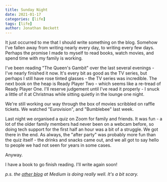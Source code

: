 ```yaml
---
title: Sunday Night
date: 2021-01-17
categories: [life]
tags: [life]
author: Jonathan Beckett
---
```


It just occurred to me that I should write something on the blog. Somehow I've fallen away from writing nearly every day, to writing every few days. Perhaps the promise I made to myself to read books, watch movies, and spend time with my family is working.

I've been reading "The Queen's Gambit" over the last several evenings - I've nearly finished it now. It's every bit as good as the TV series, but perhaps I still have rose tinted glasses - the TV series was incredible. The next book on the heap is Ready Player Two - which seems like a re-tread of Ready Player One. I'll reserve judgement until I've read it properly - I snuck a little of it at Christmas while sitting quietly in the lounge one night.

We're still working our way through the box of movies scribbled on raffle tickets. We watched "Eurovision", and "Bumblebee" last week.

Last night we organised a quiz on Zoom for family and friends. It was fun - a lot of the older family members had never been on a webcam before, so doing tech support for the first half an hour was a bit of a struggle. We got there in the end. As always, the "after party" was probably more fun than the quiz itself - the drinks and snacks came out, and we all got to say hello to people we had not seen for years in some cases.

Anyway.

I have a book to go finish reading. I'll write again soon!

*p.s. the [other blog](https://jonbeckett.medium.com) at Medium is doing really well. It's a bit scary.*